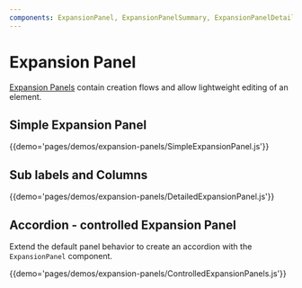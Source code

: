 ```yaml
---
components: ExpansionPanel, ExpansionPanelSummary, ExpansionPanelDetails, ExpansionPanelActions
---
```


# Expansion Panel

[Expansion Panels](https://material.io/guidelines/components/expansion-panels.html) contain creation flows and allow lightweight editing of an element.

## Simple Expansion Panel

{{demo='pages/demos/expansion-panels/SimpleExpansionPanel.js'}}

## Sub labels and Columns

{{demo='pages/demos/expansion-panels/DetailedExpansionPanel.js'}}

## Accordion - controlled Expansion Panel

Extend the default panel behavior to create an accordion with the `ExpansionPanel` component.

{{demo='pages/demos/expansion-panels/ControlledExpansionPanels.js'}}
